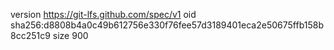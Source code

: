 version https://git-lfs.github.com/spec/v1
oid sha256:d8808b4a0c49b612756e330f76fee57d3189401eca2e50675ffb158b8cc251c9
size 900
